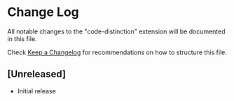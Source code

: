 # Change Log

All notable changes to the "code-distinction" extension will be documented in this file.

Check [Keep a Changelog](http://keepachangelog.com/) for recommendations on how to structure this file.

## [Unreleased]

- Initial release
